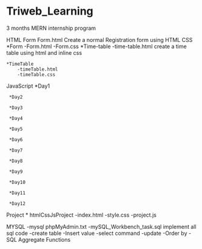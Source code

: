 # Triweb_Learning
3 months MERN internship program 

HTML
    Form
        Form.html
        Create a normal Registration form using HTML
CSS
   *Form
      -Form.html
      -Form.css
   *Time-table
       -time-table.html
        create a time table using html and inline css
        
    *TimeTable
        -timeTable.html
        -timeTable.css

JavaScript
     *Day1

     *Day2

     *Day3

     *Day4

     *Day5

     *Day6

     *Day7

     *Day8

     *Day9

     *Day10

     *Day11

     *Day12

Project
    * htmlCssJsProject
        -index.html
        -style.css
        -project.js
        

MYSQL
    -mysql phpMyAdmin.txt
    -mySQL_Workbench_task.sql
    implement all sql code
       -create table
       -Insert value
       -select command
       -update
       -Order by
       -SQL Aggregate Functions
   
